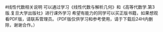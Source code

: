 #线性代数相关说明
可以通过学习《线性代数与解析几何》和《高等代数学.第3版.复旦大学出版社》进行课外学习
希望有能力的同学可以买正版书籍，如果想观看PDF版，请联系管理员。（PDF版仅供学习和参考使用，请于下载后24H内删除，谢谢合作。）
